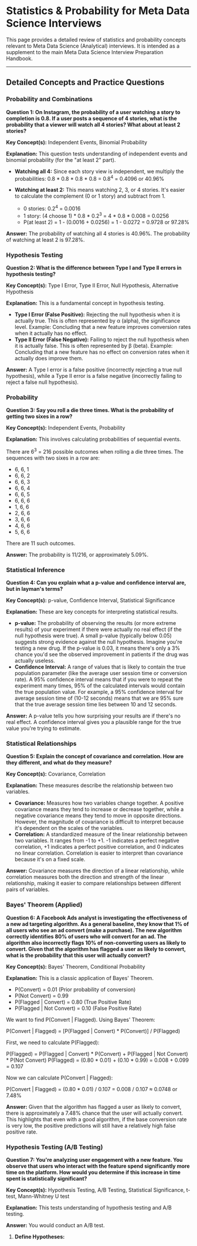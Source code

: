 # Statistics & Probability for Meta Data Science Interviews

This page provides a detailed review of statistics and probability concepts relevant to Meta Data Science (Analytical) interviews. 
It is intended as a supplement to the main Meta Data Science Interview Preparation Handbook.

---

## Detailed Concepts and Practice Questions

### Probability and Combinations

**Question 1: On Instagram, the probability of a user watching a story to completion is 0.8. If a user posts a sequence of 4 stories, what is the probability that a viewer will watch all 4 stories? What about at least 2 stories?**

**Key Concept(s):** Independent Events, Binomial Probability

**Explanation:** This question tests understanding of independent events and binomial probability (for the "at least 2" part).

*   **Watching all 4:** Since each story view is independent, we multiply the probabilities: 0.8 * 0.8 * 0.8 * 0.8 = 0.8<sup>4</sup> = 0.4096 or 40.96%
*   **Watching at least 2:** This means watching 2, 3, or 4 stories. It's easier to calculate the complement (0 or 1 story) and subtract from 1.

    *   0 stories: 0.2<sup>4</sup> = 0.0016
    *   1 story: (4 choose 1) * 0.8 * 0.2<sup>3</sup> = 4 * 0.8 * 0.008 = 0.0256
    *   P(at least 2) = 1 - (0.0016 + 0.0256) = 1 - 0.0272 = 0.9728 or 97.28%

**Answer:** The probability of watching all 4 stories is 40.96%. The probability of watching at least 2 is 97.28%.

### Hypothesis Testing

**Question 2: What is the difference between Type I and Type II errors in hypothesis testing?**

**Key Concept(s):** Type I Error, Type II Error, Null Hypothesis, Alternative Hypothesis

**Explanation:** This is a fundamental concept in hypothesis testing.

*   **Type I Error (False Positive):** Rejecting the null hypothesis when it is actually true. This is often represented by α (alpha), the significance level. Example: Concluding that a new feature improves conversion rates when it actually has no effect.
*   **Type II Error (False Negative):** Failing to reject the null hypothesis when it is actually false. This is often represented by β (beta). Example: Concluding that a new feature has no effect on conversion rates when it actually does improve them.

**Answer:** A Type I error is a false positive (incorrectly rejecting a true null hypothesis), while a Type II error is a false negative (incorrectly failing to reject a false null hypothesis).

### Probability

**Question 3: Say you roll a die three times. What is the probability of getting two sixes in a row?**

**Key Concept(s):** Independent Events, Probability

**Explanation:** This involves calculating probabilities of sequential events.

There are 6<sup>3</sup> = 216 possible outcomes when rolling a die three times. The sequences with two sixes in a row are:

*   6, 6, 1
*   6, 6, 2
*   6, 6, 3
*   6, 6, 4
*   6, 6, 5
*   6, 6, 6
*   1, 6, 6
*   2, 6, 6
*   3, 6, 6
*   4, 6, 6
*   5, 6, 6

There are 11 such outcomes.

**Answer:** The probability is 11/216, or approximately 5.09%.

### Statistical Inference

**Question 4: Can you explain what a p-value and confidence interval are, but in layman's terms?**

**Key Concept(s):** p-value, Confidence Interval, Statistical Significance

**Explanation:** These are key concepts for interpreting statistical results.

*   **p-value:** The probability of observing the results (or more extreme results) of your experiment if there were actually no real effect (if the null hypothesis were true). A small p-value (typically below 0.05) suggests strong evidence against the null hypothesis. Imagine you're testing a new drug. If the p-value is 0.03, it means there's only a 3% chance you'd see the observed improvement in patients if the drug was actually useless.
*   **Confidence Interval:** A range of values that is likely to contain the true population parameter (like the average user session time or conversion rate). A 95% confidence interval means that if you were to repeat the experiment many times, 95% of the calculated intervals would contain the true population value. For example, a 95% confidence interval for average session time of (10-12 seconds) means that we are 95% sure that the true average session time lies between 10 and 12 seconds.

**Answer:** A p-value tells you how surprising your results are if there's no real effect. A confidence interval gives you a plausible range for the true value you're trying to estimate.

### Statistical Relationships

**Question 5: Explain the concept of covariance and correlation. How are they different, and what do they measure?**

**Key Concept(s):** Covariance, Correlation

**Explanation:** These measures describe the relationship between two variables.

*   **Covariance:** Measures how two variables change together. A positive covariance means they tend to increase or decrease together, while a negative covariance means they tend to move in opposite directions. However, the magnitude of covariance is difficult to interpret because it's dependent on the scales of the variables.
*   **Correlation:** A standardized measure of the linear relationship between two variables. It ranges from -1 to +1. -1 indicates a perfect negative correlation, +1 indicates a perfect positive correlation, and 0 indicates no linear correlation. Correlation is easier to interpret than covariance because it's on a fixed scale.

**Answer:** Covariance measures the direction of a linear relationship, while correlation measures both the direction and strength of the linear relationship, making it easier to compare relationships between different pairs of variables.

### Bayes' Theorem (Applied)

**Question 6: A Facebook Ads analyst is investigating the effectiveness of a new ad targeting algorithm. As a general baseline, they know that 1% of all users who see an ad convert (make a purchase). The new algorithm correctly identifies 80% of users who will convert for an ad. The algorithm also incorrectly flags 10% of non-converting users as likely to convert. Given that the algorithm has flagged a user as likely to convert, what is the probability that this user will actually convert?**

**Key Concept(s):** Bayes' Theorem, Conditional Probability

**Explanation:** This is a classic application of Bayes' Theorem.

*   P(Convert) = 0.01 (Prior probability of conversion)
*   P(Not Convert) = 0.99
*   P(Flagged | Convert) = 0.80 (True Positive Rate)
*   P(Flagged | Not Convert) = 0.10 (False Positive Rate)

We want to find P(Convert | Flagged). Using Bayes' Theorem:

P(Convert | Flagged) = \[P(Flagged | Convert) \* P(Convert)] / P(Flagged)

First, we need to calculate P(Flagged):

P(Flagged) = P(Flagged | Convert) \* P(Convert) + P(Flagged | Not Convert) \* P(Not Convert)
P(Flagged) = (0.80 \* 0.01) + (0.10 \* 0.99) = 0.008 + 0.099 = 0.107

Now we can calculate P(Convert | Flagged):

P(Convert | Flagged) = (0.80 \* 0.01) / 0.107 = 0.008 / 0.107 ≈ 0.0748 or 7.48%

**Answer:** Given that the algorithm has flagged a user as likely to convert, there is approximately a 7.48% chance that the user will actually convert. This highlights that even with a good algorithm, if the base conversion rate is very low, the positive predictions will still have a relatively high false positive rate.

### Hypothesis Testing (A/B Testing)

**Question 7: You're analyzing user engagement with a new feature. You observe that users who interact with the feature spend significantly more time on the platform. How would you determine if this increase in time spent is statistically significant?**

**Key Concept(s):** Hypothesis Testing, A/B Testing, Statistical Significance, t-test, Mann-Whitney U test

**Explanation:** This tests understanding of hypothesis testing and A/B testing.

**Answer:** You would conduct an A/B test.

1.  **Define Hypotheses:**

